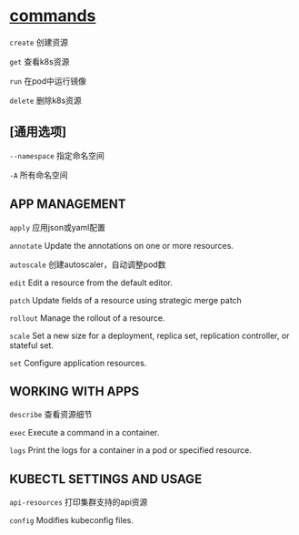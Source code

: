 # [commands](https://kubernetes.io/docs/reference/generated/kubectl/kubectl-commands)

`create` 创建资源

`get` 查看k8s资源

`run` 在pod中运行镜像

`delete` 删除k8s资源

## [通用选项]

`--namespace` 指定命名空间

`-A` 所有命名空间

## APP MANAGEMENT

`apply` 应用json或yaml配置

`annotate` Update the annotations on one or more resources.

`autoscale` 创建autoscaler，自动调整pod数

`edit` Edit a resource from the default editor.

`patch` Update fields of a resource using strategic merge patch

`rollout` Manage the rollout of a resource.

`scale` Set a new size for a deployment, replica set, replication controller, or stateful set.

`set` Configure application resources.

## WORKING WITH APPS

`describe` 查看资源细节

`exec` Execute a command in a container.

`logs` Print the logs for a container in a pod or specified resource.

## KUBECTL SETTINGS AND USAGE

`api-resources` 打印集群支持的api资源

`config` Modifies kubeconfig files.
